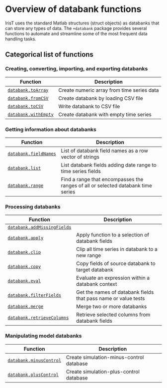 # Overview of databank functions 

IrisT uses the standard Matlab structures (struct objects) as databanks
that can store any types of data.  The `+databank` package provides several
functions to automate and streamline some of the most frequent data
handling tasks.


## Categorical list of functions 


### Creating, converting, importing, and exporting databanks 

| Function      | Description       |
|---            |---                |
[`databank.toArray`](toArray.md)                             | Create numeric array from time series data
[`databank.fromCSV`](fromCSV.md)                             | Create databank by loading CSV file
[`databank.toCSV`](toCSV.md)                                 | Write databank to CSV file
[`databank.withEmpty`](withEmpty.md)                         | Create databank with empty time series


### Getting information about databanks 

| Function      | Description       |
|---            |---                |
[`databank.fieldNames`](fieldNames.md)                       | List of databank field names as a row vector of strings
[`databank.list`](list.md)                                   | List databank fields adding date range to time series fields
[`databank.range`](range.md)                                 | Find a range that encompasses the ranges of all or selected databank time series


### Processing databanks 

| Function      | Description       |
|---            |---                |
[`databank.addMissingFields`](addMissingFields.md) | 
[`databank.apply`](apply.md) | Apply function to a selection of databank fields
[`databank.clip`](clip.md) | Clip all time series in databank to a new range
[`databank.copy`](copy.md) | Copy fields of source databank to target databank
[`databank.eval`](eval.md) | Evaluate an expression within a databank context
[`databank.filterFields`](filterFields.md) | Get the names of databank fields that pass name or value tests
[`databank.merge`](merge.md) | Merge two or more databanks
[`databank.retrieveColumns`](retrieveColumns.md) | Retrieve selected columns from databank fields


### Manipulating model databanks 

| Function      | Description       |
|---            |---                |
[`databank.minusControl`](minusControl.md)                   | Create simulation-minus-control database
[`databank.plusControl`](plusControl.md)                     | Create simulation-plus-control database


